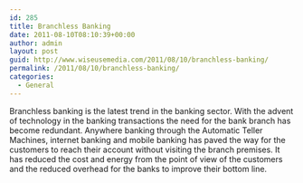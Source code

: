 ```yaml
---
id: 285
title: Branchless Banking
date: 2011-08-10T08:10:39+00:00
author: admin
layout: post
guid: http://www.wiseusemedia.com/2011/08/10/branchless-banking/
permalink: /2011/08/10/branchless-banking/
categories:
  - General
---
```

Branchless banking is the latest trend in the banking sector. With the advent of technology in the banking transactions the need for the bank branch has become redundant. Anywhere banking through the Automatic Teller Machines, internet banking and mobile banking has paved the way for the customers to reach their account without visiting the branch premises. It has reduced the cost and energy from the point of view of the customers and the reduced overhead for the banks to improve their bottom line.